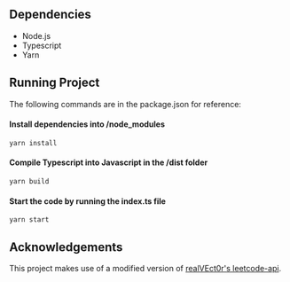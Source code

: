 ## Dependencies
- Node.js 
- Typescript
- Yarn

## Running Project
The following commands are in the package.json for reference:
#### Install dependencies into /node_modules
```
yarn install
```
#### Compile Typescript into Javascript in the /dist folder
```
yarn build
```
#### Start the code by running the index.ts file
```
yarn start
```

## Acknowledgements
This project makes use of a modified version of [realVEct0r's leetcode-api](https://github.com/realVEct0r/leetcode-api).
